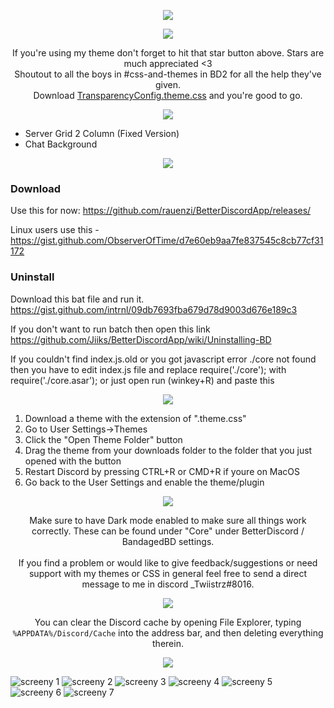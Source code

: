 <p align="center">
  <img src="https://raw.githubusercontent.com/Twiistrz/BetterDiscordThemeMasterFile/master/IMAGES/up-to-date.png" />
</p>


<p align="center">
  <img src="https://raw.githubusercontent.com/Twiistrz/BetterDiscordThemeMasterFile/master/IMAGES/info.png" />
</p>

<p align="center">
  If you're using my theme don't forget to hit that star button above. Stars are much appreciated <3<br/>
  Shoutout to all the boys in #css-and-themes in BD2 for all the help they've given.<br/>
  Download <a href="https://github.com/Twiistrz/TransparencyTheme/blob/master/TransparencyConfig.theme.css">TransparencyConfig.theme.css</a> and you're good to go.
</p>

<p align="center">
  <img src="https://raw.githubusercontent.com/Twiistrz/BetterDiscordThemeMasterFile/master/IMAGES/addons.png" /><br/>
</p>

- Server Grid 2 Column (Fixed Version)
- Chat Background


<p align="center">
  <img src="https://raw.githubusercontent.com/Twiistrz/BetterDiscordThemeMasterFile/master/IMAGES/bandagedbd.png" />
</p>

### Download
Use this for now: https://github.com/rauenzi/BetterDiscordApp/releases/

Linux users use this - https://gist.github.com/ObserverOfTime/d7e60eb9aa7fe837545c8cb77cf31172

### Uninstall
Download this bat file and run it. https://gist.github.com/intrnl/09db7693fba679d78d9003d676e189c3

If you don't want to run batch then open this link https://github.com/Jiiks/BetterDiscordApp/wiki/Uninstalling-BD

If you couldn't find index.js.old or you got javascript error ./core not found
then you have to edit index.js file and replace require('./core'); with require('./core.asar');
or just open run (winkey+R) and paste this


<p align="center">
  <img src="https://raw.githubusercontent.com/Twiistrz/BetterDiscordThemeMasterFile/master/IMAGES/installing-theme.png" />
</p>

1. Download a theme with the extension of ".theme.css"
2. Go to User Settings->Themes
3. Click the "Open Theme Folder" button
4. Drag the theme from your downloads folder to the folder that you just opened with the button
5. Restart Discord by pressing CTRL+R or CMD+R if youre on MacOS
6. Go back to the User Settings and enable the theme/plugin


<p align="center">
  <img src="https://raw.githubusercontent.com/Twiistrz/BetterDiscordThemeMasterFile/master/IMAGES/support-and-feedback.png" />
</p>

<p align="center">
Make sure to have Dark mode enabled to make sure all things work correctly. These can be found under "Core" under BetterDiscord / BandagedBD settings.<br/><br/>
If you find a problem or would like to give feedback/suggestions or need support with my themes or CSS in general feel free to send a direct message to me in discord _Twiistrz#8016.
</p>

<p align="center">
  <img src="https://raw.githubusercontent.com/Twiistrz/BetterDiscordThemeMasterFile/master/IMAGES/quick-update.png" />
</p>

<p align="center">
You can clear the Discord cache by opening File Explorer, typing <code>%APPDATA%/Discord/Cache</code> into the address bar, and then deleting everything therein.
</p>

<p align="center">
  <img src="https://raw.githubusercontent.com/Twiistrz/BetterDiscordThemeMasterFile/master/IMAGES/screenshots.png" />
</p>

![screeny 1](https://raw.githubusercontent.com/Twiistrz/BetterDiscordThemeMasterFile/master/IMAGES/1.png)
![screeny 2](https://raw.githubusercontent.com/Twiistrz/BetterDiscordThemeMasterFile/master/IMAGES/2.png)
![screeny 3](https://raw.githubusercontent.com/Twiistrz/BetterDiscordThemeMasterFile/master/IMAGES/3.png)
![screeny 4](https://raw.githubusercontent.com/Twiistrz/BetterDiscordThemeMasterFile/master/IMAGES/4.png)
![screeny 5](https://raw.githubusercontent.com/Twiistrz/BetterDiscordThemeMasterFile/master/IMAGES/5.png)
![screeny 6](https://raw.githubusercontent.com/Twiistrz/BetterDiscordThemeMasterFile/master/IMAGES/6.png)
![screeny 7](https://raw.githubusercontent.com/Twiistrz/BetterDiscordThemeMasterFile/master/IMAGES/7.png)

